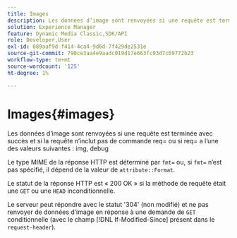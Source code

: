 ```yaml
---
title: Images
description: Les données d’image sont renvoyées si une requête est terminée avec succès et si la requête n’inclut pas de commande req= ou si req= a l’une des valeurs suivantes img, debug.
solution: Experience Manager
feature: Dynamic Media Classic,SDK/API
role: Developer,User
exl-id: 089aaf9d-f414-4ca4-9d6d-7f429de2531e
source-git-commit: 790ce3aa4e9aadc019d17e663fc93d7c69772b23
workflow-type: tm+mt
source-wordcount: '125'
ht-degree: 1%

---
```


# Images{#images}

Les données d’image sont renvoyées si une requête est terminée avec succès et si la requête n’inclut pas de commande req= ou si req= a l’une des valeurs suivantes : img, debug

Le type MIME de la réponse HTTP est déterminé par `fmt=` ou, si `fmt=` n’est pas spécifié, il dépend de la valeur de `attribute::Format`.

Le statut de la réponse HTTP est « 200 OK » si la méthode de requête était une `GET` ou une `HEAD` inconditionnelle.

Le serveur peut répondre avec le statut &#39;304&#39; (non modifié) et ne pas renvoyer de données d’image en réponse à une demande de `GET` conditionnelle (avec le champ [!DNL If-Modified-Since] présent dans le `request-header`).
